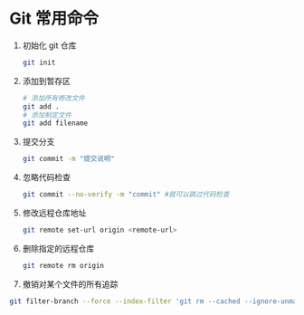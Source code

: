 # Git 常用命令

1. 初始化 git 仓库

   ```bash
   git init
   ```

2. 添加到暂存区

   ```bash
   # 添加所有修改文件
   git add .
   # 添加制定文件
   git add filename
   ```

3. 提交分支

   ```bash
   git commit -m "提交说明"
   ```

4. 忽略代码检查

   ```bash
   git commit --no-verify -m "commit" #就可以跳过代码检查
   ```

5. 修改远程仓库地址

   ```bash
   git remote set-url origin <remote-url>
   ```

6. 删除指定的远程仓库

   ```bash
   git remote rm origin
   ```

7. 撤销对某个文件的所有追踪

```bash
git filter-branch --force --index-filter 'git rm --cached --ignore-unmatch filename' --prune-empty --tag-name-filter cat -- --all
```
